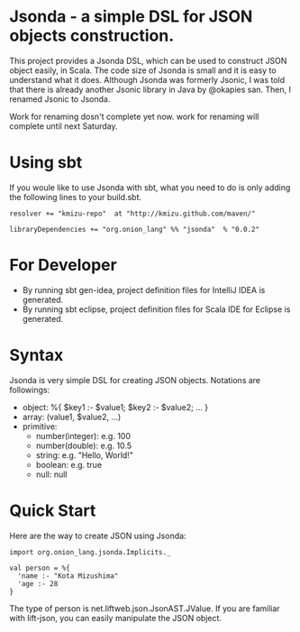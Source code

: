 # Jsonda - a simple DSL for JSON objects construction.

This project provides a Jsonda DSL, which can be used to construct JSON object
easily, in Scala.  The code size of Jsonda is small and it is easy to 
understand what it does.  Although Jsonda was formerly Jsonic, I was told that
there is already another Jsonic library in Java by @okapies san.  Then, I renamed
Jsonic to Jsonda.

Work for renaming dosn't complete yet now.  work for renaming will complete
until next Saturday.

# Using sbt

If you woule like to use Jsonda with sbt, what you need to do is only
adding the following lines to your build.sbt.

    resolver += "kmizu-repo"  at "http://kmizu.github.com/maven/"
    
    libraryDependencies += "org.onion_lang" %% "jsonda"  % "0.0.2"

# For Developer

* By running sbt gen-idea, project definition files for IntelliJ IDEA is generated.
* By running sbt eclipse, project definition files for Scala IDE for Eclipse is generated.

# Syntax

Jsonda is very simple DSL for creating JSON objects.  Notations are followings:

* object: 
    %{ $key1 :- $value1; $key2 :- $value2; ... }
* array:
    $($value1, $value2, ...)
* primitive: 
  * number(integer): e.g. 100
  * number(double): e.g. 10.5
  * string: e.g. "Hello, World!"
  * boolean: e.g. true 
  * null: null

# Quick Start

Here are the way to create JSON using Jsonda:

    import org.onion_lang.jsonda.Implicits._
    
    val person = %{
      'name :- "Kota Mizushima"
      'age :- 28
    }
    
The type of person is net.liftweb.json.JsonAST.JValue.  If you are familiar with lift-json, you can easily manipulate the JSON object.

